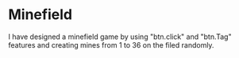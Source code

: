 # Minefield

I have designed a minefield game by using "btn.click" and "btn.Tag" features and creating mines from 1 to 36 on the filed randomly.
